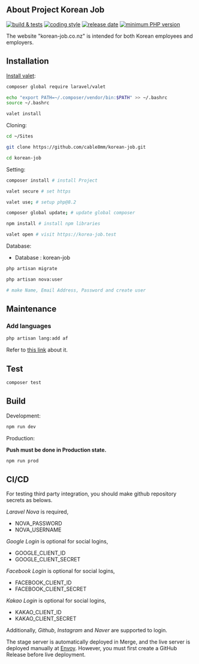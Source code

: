 ## About Project Korean Job

[![build & tests](https://github.com/cable8mm/korean-job/actions/workflows/tests.yml/badge.svg)](https://github.com/cable8mm/korean-job/actions/workflows/tests.yml)
[![coding style](https://github.com/cable8mm/korean-job/actions/workflows/coding-style-php.yml/badge.svg)](https://github.com/cable8mm/korean-job/actions/workflows/coding-style-php.yml)
[![release date](https://img.shields.io/github/release-date/cable8mm/korean-job)](https://github.com/cable8mm/korean-job/releases)
[![minimum PHP version](https://img.shields.io/badge/php-%3E%3D_8.2.0-8892BF.svg)](https://github.com/cable8mm/korean-job)

The website "korean-job.co.nz" is intended for both Korean employees and employers.

## Installation

[Install valet](https://laravel.com/docs/10.x/valet#installation):

```sh
composer global require laravel/valet

echo "export PATH=~/.composer/vendor/bin:$PATH" >> ~/.bashrc
source ~/.bashrc

valet install
```

Cloning:

```sh
cd ~/Sites

git clone https://github.com/cable8mm/korean-job.git

cd korean-job
```

Setting:

```sh
composer install # install Project

valet secure # set https

valet use; # setup php@8.2

composer global update; # update global composer

npm install # install npm libraries

valet open # visit https://korea-job.test
```

Database:

- Database : korean-job

```sh
php artisan migrate

php artisan nova:user

# make Name, Email Address, Password and create user
```

## Maintenance

### Add languages

```sh
php artisan lang:add af
```

Refer to [this link](https://laravel-lang.com/available-locales-list.html#lists-available-locales-am) about it.

## Test

```sh
composer test
```

## Build

Development:

```sh
npm run dev
```

Production:

**Push must be done in Production state.**

```sh
npm run prod
```

## CI/CD

For testing third party integration, you should make github repository secrets as belows.

*Laravel Nova* is required,

- NOVA_PASSWORD
- NOVA_USERNAME

*Google Login* is optional for social logins,

- GOOGLE_CLIENT_ID
- GOOGLE_CLIENT_SECRET

*Facebook Login* is optional for social logins,

- FACEBOOK_CLIENT_ID
- FACEBOOK_CLIENT_SECRET

*Kakao Login* is optional for social logins,

- KAKAO_CLIENT_ID
- KAKAO_CLIENT_SECRET

Additionally, *Github*, *Instagram* and *Naver* are supported to login.

The stage server is automatically deployed in Merge, and the live server is deployed manually at [Envoy](https://envoyer.io/). However, you must first create a GitHub Release before live deployment.
